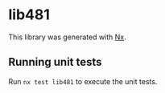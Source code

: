 # lib481

This library was generated with [Nx](https://nx.dev).

## Running unit tests

Run `nx test lib481` to execute the unit tests.
